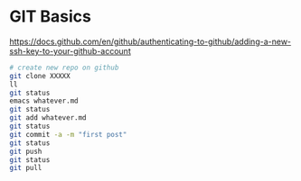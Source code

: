 # GIT Basics

https://docs.github.com/en/github/authenticating-to-github/adding-a-new-ssh-key-to-your-github-account
```bash
# create new repo on github
git clone XXXXX
ll
git status
emacs whatever.md
git status
git add whatever.md
git status
git commit -a -m "first post"
git status
git push
git status
git pull
```

